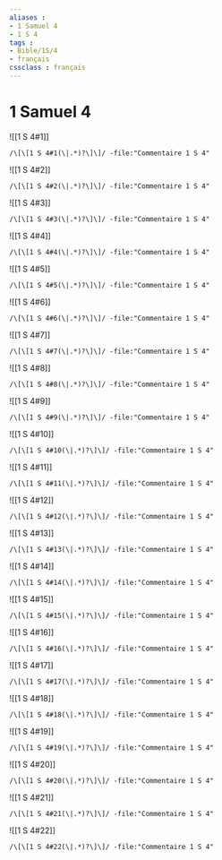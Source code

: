 ```yaml
---
aliases : 
- 1 Samuel 4
- 1 S 4
tags : 
- Bible/1S/4
- français
cssclass : français
---
```


# 1 Samuel 4

![[1 S 4#1]]

```query
/\[\[1 S 4#1(\|.*)?\]\]/ -file:"Commentaire 1 S 4"
```

![[1 S 4#2]]

```query
/\[\[1 S 4#2(\|.*)?\]\]/ -file:"Commentaire 1 S 4"
```

![[1 S 4#3]]

```query
/\[\[1 S 4#3(\|.*)?\]\]/ -file:"Commentaire 1 S 4"
```

![[1 S 4#4]]

```query
/\[\[1 S 4#4(\|.*)?\]\]/ -file:"Commentaire 1 S 4"
```

![[1 S 4#5]]

```query
/\[\[1 S 4#5(\|.*)?\]\]/ -file:"Commentaire 1 S 4"
```

![[1 S 4#6]]

```query
/\[\[1 S 4#6(\|.*)?\]\]/ -file:"Commentaire 1 S 4"
```

![[1 S 4#7]]

```query
/\[\[1 S 4#7(\|.*)?\]\]/ -file:"Commentaire 1 S 4"
```

![[1 S 4#8]]

```query
/\[\[1 S 4#8(\|.*)?\]\]/ -file:"Commentaire 1 S 4"
```

![[1 S 4#9]]

```query
/\[\[1 S 4#9(\|.*)?\]\]/ -file:"Commentaire 1 S 4"
```

![[1 S 4#10]]

```query
/\[\[1 S 4#10(\|.*)?\]\]/ -file:"Commentaire 1 S 4"
```

![[1 S 4#11]]

```query
/\[\[1 S 4#11(\|.*)?\]\]/ -file:"Commentaire 1 S 4"
```

![[1 S 4#12]]

```query
/\[\[1 S 4#12(\|.*)?\]\]/ -file:"Commentaire 1 S 4"
```

![[1 S 4#13]]

```query
/\[\[1 S 4#13(\|.*)?\]\]/ -file:"Commentaire 1 S 4"
```

![[1 S 4#14]]

```query
/\[\[1 S 4#14(\|.*)?\]\]/ -file:"Commentaire 1 S 4"
```

![[1 S 4#15]]

```query
/\[\[1 S 4#15(\|.*)?\]\]/ -file:"Commentaire 1 S 4"
```

![[1 S 4#16]]

```query
/\[\[1 S 4#16(\|.*)?\]\]/ -file:"Commentaire 1 S 4"
```

![[1 S 4#17]]

```query
/\[\[1 S 4#17(\|.*)?\]\]/ -file:"Commentaire 1 S 4"
```

![[1 S 4#18]]

```query
/\[\[1 S 4#18(\|.*)?\]\]/ -file:"Commentaire 1 S 4"
```

![[1 S 4#19]]

```query
/\[\[1 S 4#19(\|.*)?\]\]/ -file:"Commentaire 1 S 4"
```

![[1 S 4#20]]

```query
/\[\[1 S 4#20(\|.*)?\]\]/ -file:"Commentaire 1 S 4"
```

![[1 S 4#21]]

```query
/\[\[1 S 4#21(\|.*)?\]\]/ -file:"Commentaire 1 S 4"
```

![[1 S 4#22]]

```query
/\[\[1 S 4#22(\|.*)?\]\]/ -file:"Commentaire 1 S 4"
```

